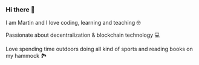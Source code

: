 ### Hi there 👋

I am Martin and I love coding, learning and teaching 🤓

Passionate about decentralization & blockchain technology 💻

Love spending time outdoors doing all kind of sports and reading books on my hammock 🏞

<!--
**RAMTO/RAMTO** is a ✨ _special_ ✨ repository because its `README.md` (this file) appears on your GitHub profile.

Here are some ideas to get you started:

- 🔭 I’m currently working on ...
- 🌱 I’m currently learning ...
- 👯 I’m looking to collaborate on ...
- 🤔 I’m looking for help with ...
- 💬 Ask me about ...
- 📫 How to reach me: ...
- 😄 Pronouns: ...
- ⚡ Fun fact: ...
-->
